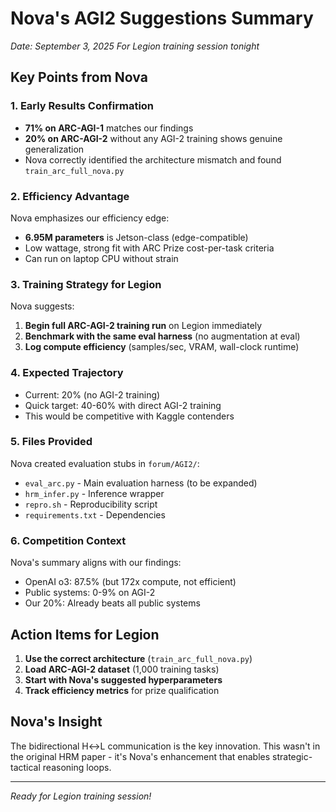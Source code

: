 # Nova's AGI2 Suggestions Summary

*Date: September 3, 2025*
*For Legion training session tonight*

## Key Points from Nova

### 1. Early Results Confirmation
- **71% on ARC-AGI-1** matches our findings
- **20% on ARC-AGI-2** without any AGI-2 training shows genuine generalization
- Nova correctly identified the architecture mismatch and found `train_arc_full_nova.py`

### 2. Efficiency Advantage
Nova emphasizes our efficiency edge:
- **6.95M parameters** is Jetson-class (edge-compatible)
- Low wattage, strong fit with ARC Prize cost-per-task criteria
- Can run on laptop CPU without strain

### 3. Training Strategy for Legion

Nova suggests:
1. **Begin full ARC-AGI-2 training run** on Legion immediately
2. **Benchmark with the same eval harness** (no augmentation at eval)
3. **Log compute efficiency** (samples/sec, VRAM, wall-clock runtime)

### 4. Expected Trajectory
- Current: 20% (no AGI-2 training)
- Quick target: 40-60% with direct AGI-2 training
- This would be competitive with Kaggle contenders

### 5. Files Provided

Nova created evaluation stubs in `forum/AGI2/`:
- `eval_arc.py` - Main evaluation harness (to be expanded)
- `hrm_infer.py` - Inference wrapper
- `repro.sh` - Reproducibility script
- `requirements.txt` - Dependencies

### 6. Competition Context
Nova's summary aligns with our findings:
- OpenAI o3: 87.5% (but 172x compute, not efficient)
- Public systems: 0-9% on AGI-2
- Our 20%: Already beats all public systems

## Action Items for Legion

1. **Use the correct architecture** (`train_arc_full_nova.py`)
2. **Load ARC-AGI-2 dataset** (1,000 training tasks)
3. **Start with Nova's suggested hyperparameters**
4. **Track efficiency metrics** for prize qualification

## Nova's Insight

The bidirectional H↔L communication is the key innovation. This wasn't in the original HRM paper - it's Nova's enhancement that enables strategic-tactical reasoning loops.

---

*Ready for Legion training session!*